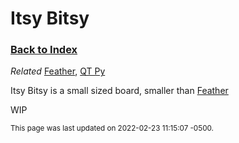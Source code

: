 
# Itsy Bitsy

### [Back to Index](index.md)

*Related* [Feather](feather.md), [QT Py](qt_py.md)


Itsy Bitsy is a small sized board, smaller than [Feather](feather.md)

WIP

<small>This page was last updated on 2022-02-23 11:15:07 -0500.</small>
